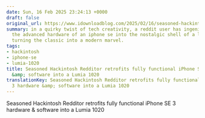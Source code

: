 ```yaml
---
date: Sun, 16 Feb 2025 23:24:13 +0000
draft: false
original_url: https://www.idownloadblog.com/2025/02/16/seasoned-hackintosh-redditor-retrofits-fully-functional-iphone-se-3-hardware-software-into-a-lumia-1020/
summary: in a quirky twist of tech creativity, a reddit user has ingeniously crammed
  the advanced hardware of an iphone se into the nostalgic shell of a lumia 1020,
  turning the classic into a modern marvel.
tags:
- hackintosh
- iphone-se
- lumia-1020
title: Seasoned Hackintosh Redditor retrofits fully functional iPhone SE 3 hardware
  &amp; software into a Lumia 1020
translationKey: Seasoned Hackintosh Redditor retrofits fully functional iPhone SE
  3 hardware &amp; software into a Lumia 1020
---
```


Seasoned Hackintosh Redditor retrofits fully functional iPhone SE 3 hardware &amp; software into a Lumia 1020
